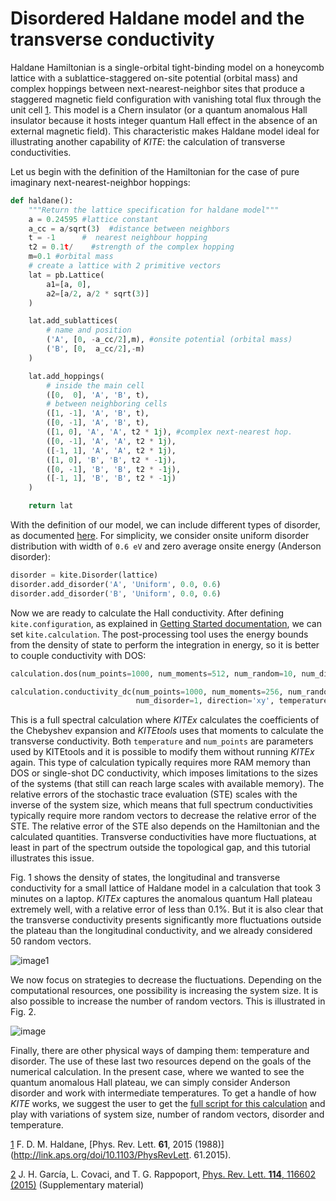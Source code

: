 # Disordered Haldane model and the transverse conductivity

Haldane Hamiltonian is a single-orbital tight-binding model on a honeycomb lattice with a sublattice-staggered on-site potential (orbital mass) and complex hoppings between next-nearest-neighbor sites that produce a staggered magnetic field configuration with vanishing total flux through the unit cell [1][1]. This model is a Chern insulator (or a quantum anomalous Hall insulator because it hosts integer quantum Hall effect in the absence of an external magnetic field). This characteristic makes Haldane model ideal for illustrating another capability of *KITE*: the calculation of transverse conductivities.

Let us begin with the definition of the Hamiltonian for the case of pure imaginary next-nearest-neighbor hoppings:

``` python
def haldane():
    """Return the lattice specification for haldane model"""
    a = 0.24595 #lattice constant
    a_cc = a/sqrt(3)  #distance between neighbors
    t = -1      #  nearest neighbour hopping
    t2 = 0.1t/    #strength of the complex hopping
    m=0.1 #orbital mass
    # create a lattice with 2 primitive vectors
    lat = pb.Lattice(
        a1=[a, 0],
        a2=[a/2, a/2 * sqrt(3)]
    )

    lat.add_sublattices(
        # name and position
        ('A', [0, -a_cc/2],m), #onsite potential (orbital mass)
        ('B', [0,  a_cc/2],-m)
    )

    lat.add_hoppings(
        # inside the main cell
        ([0,  0], 'A', 'B', t),
        # between neighboring cells
        ([1, -1], 'A', 'B', t),
        ([0, -1], 'A', 'B', t),
        ([1, 0], 'A', 'A', t2 * 1j), #complex next-nearest hop.
        ([0, -1], 'A', 'A', t2 * 1j),
        ([-1, 1], 'A', 'A', t2 * 1j),
        ([1, 0], 'B', 'B', t2 * -1j),
        ([0, -1], 'B', 'B', t2 * -1j),
        ([-1, 1], 'B', 'B', t2 * -1j)
    )

    return lat
```
With the definition of our model, we can include different types of disorder, as documented [here][1]. For simplicity, we consider onsite uniform disorder distribution with width of `0.6 eV` and zero average onsite energy (Anderson disorder):
``` python
disorder = kite.Disorder(lattice)
disorder.add_disorder('A', 'Uniform', 0.0, 0.6)
disorder.add_disorder('B', 'Uniform', 0.0, 0.6)
```
Now we are ready to calculate the Hall conductivity. After defining `kite.configuration`, as explained in [Getting Started documentation][2], we can set `kite.calculation`. The post-processing tool uses the energy bounds from the density of state to perform the integration in energy, so it is better to couple conductivity with DOS:
``` python
calculation.dos(num_points=1000, num_moments=512, num_random=10, num_disorder=1)

calculation.conductivity_dc(num_points=1000, num_moments=256, num_random=50,
                            num_disorder=1, direction='xy', temperature=50)
```
This is a full spectral calculation where *KITEx* calculates the coefficients of the Chebyshev expansion and *KITEtools* uses that moments to calculate the transverse conductivity. Both `temperature` and `num_points` are parameters used by KITEtools and it is possible to modify them without running *KITEx* again. This type of calculation typically requires more RAM memory than DOS or single-shot DC conductivity, which imposes limitations to the sizes of the systems (that still can reach large scales with available memory). The relative errors of the stochastic trace evaluation (STE) scales with the inverse of the system size, which means that full spectrum conductivities typically require more random vectors to decrease the relative error of the STE. The relative error of the STE also depends on the Hamiltonian and the calculated quantities. Transverse conductivities have more fluctuations, at least in part of the spectrum outside the topological gap, and this tutorial illustrates this issue.

Fig. 1 shows the density of states, the longitudinal and transverse conductivity for a small lattice of Haldane model in a calculation that took 3 minutes on a laptop. *KITEx* captures the anomalous quantum Hall plateau extremely well, with a relative error of less than 0.1%. But it is also clear that the transverse conductivity presents significantly more fluctuations outside the plateau than the longitudinal conductivity, and we already considered 50 random vectors.

![image1][3]

We now focus on strategies to decrease the fluctuations. Depending on the computational resources, one possibility is increasing the system size. It is also possible to increase the number of random vectors. This is illustrated in Fig. 2.

![image][4]

Finally, there are other physical ways of damping them: temperature and disorder. The use of these last two resources depend on the goals of the numerical calculation. In the present case, where we wanted to see the quantum anomalous Hall plateau, we can simply consider Anderson disorder and work with intermediate temperatures. To get a handle of how *KITE* works, we suggest the user to get the [full script for this calculation][5] and play with variations of system size, number of random vectors, disorder and temperature.

[1][1] F. D. M. Haldane, [Phys. Rev. Lett. **61**, 2015 (1988)](http://link.aps.org/doi/10.1103/PhysRevLett. 61.2015).

[2][2] J. H. García, L. Covaci, and T. G. Rappoport, [Phys. Rev. Lett. **114**, 116602 (2015)][6] (Supplementary material)

[1]: https://quantum-kite.com/category/capabilities/adding-disorder/
[2]: https://quantum-kite.com/category/getting-started/
[3]: https://user-images.githubusercontent.com/39924384/41204808-bd373966-6cbf-11e8-87b6-93e911dd2604.png
[4]: https://user-images.githubusercontent.com/39924384/41204811-c811f8bc-6cbf-11e8-84e2-1da292bda502.png
[5]: https://gist.github.com/quantum-kite/4bfad15826a0680fbfae0afa9d2dfb6e
[6]: https://doi.org/10.1103/PhysRevLett.114.116602
